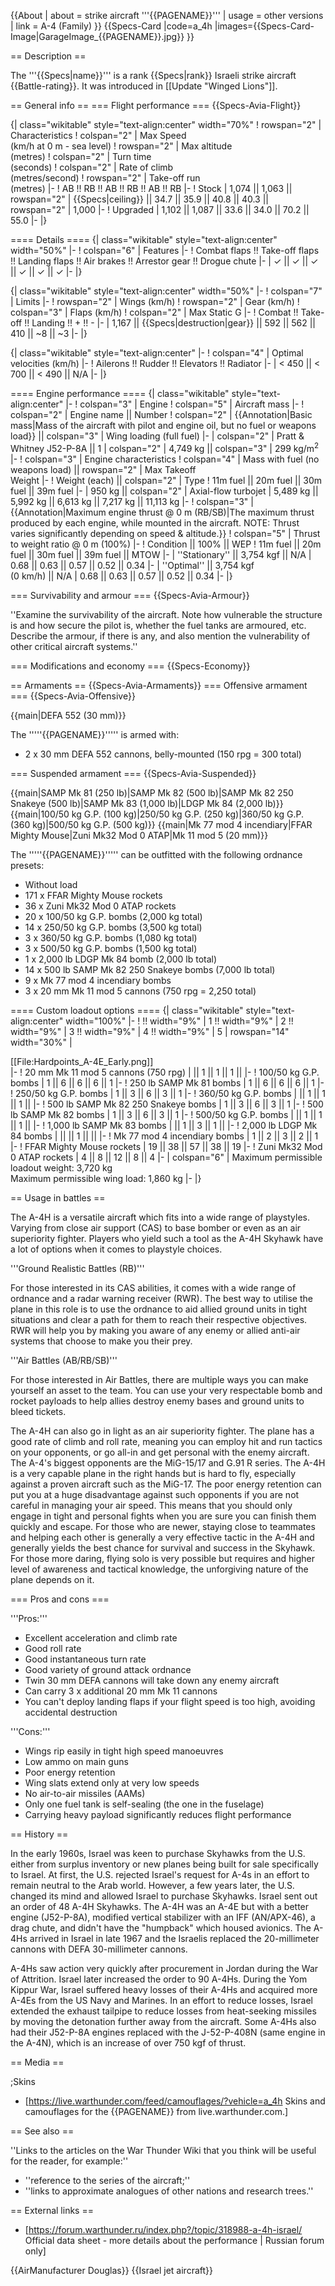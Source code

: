 {{About
| about = strike aircraft '''{{PAGENAME}}'''
| usage = other versions
| link = A-4 (Family)
}}
{{Specs-Card
|code=a_4h
|images={{Specs-Card-Image|GarageImage_{{PAGENAME}}.jpg}}
}}

== Description ==
<!-- ''In the description, the first part should be about the history of and the creation and combat usage of the aircraft, as well as its key features. In the second part, tell the reader about the aircraft in the game. Insert a screenshot of the vehicle, so that if the novice player does not remember the vehicle by name, he will immediately understand what kind of vehicle the article is talking about.'' -->
The '''{{Specs|name}}''' is a rank {{Specs|rank}} Israeli strike aircraft {{Battle-rating}}. It was introduced in [[Update "Winged Lions"]].

== General info ==
=== Flight performance ===
{{Specs-Avia-Flight}}
<!-- ''Describe how the aircraft behaves in the air. Speed, manoeuvrability, acceleration and allowable loads - these are the most important characteristics of the vehicle.'' -->

{| class="wikitable" style="text-align:center" width="70%"
! rowspan="2" | Characteristics
! colspan="2" | Max Speed<br>(km/h at 0 m - sea level)
! rowspan="2" | Max altitude<br>(metres)
! colspan="2" | Turn time<br>(seconds)
! colspan="2" | Rate of climb<br>(metres/second)
! rowspan="2" | Take-off run<br>(metres)
|-
! AB !! RB !! AB !! RB !! AB !! RB
|-
! Stock
| 1,074 || 1,063 || rowspan="2" | {{Specs|ceiling}} || 34.7 || 35.9 || 40.8 || 40.3 || rowspan="2" | 1,000
|-
! Upgraded
| 1,102 || 1,087 || 33.6 || 34.0 || 70.2 || 55.0
|-
|}

==== Details ====
{| class="wikitable" style="text-align:center" width="50%"
|-
! colspan="6" | Features
|-
! Combat flaps !! Take-off flaps !! Landing flaps !! Air brakes !! Arrestor gear !! Drogue chute
|-
| ✓ || ✓ || ✓ || ✓ || ✓ || ✓     <!-- ✓ -->
|-
|}

{| class="wikitable" style="text-align:center" width="50%"
|-
! colspan="7" | Limits
|-
! rowspan="2" | Wings (km/h)
! rowspan="2" | Gear (km/h)
! colspan="3" | Flaps (km/h)
! colspan="2" | Max Static G
|-
! Combat !! Take-off !! Landing !! + !! -
|-
| 1,167<!--{{Specs|destruction|body}}--> || {{Specs|destruction|gear}} || 592 || 562 || 410 || ~8 || ~3
|-
|}

{| class="wikitable" style="text-align:center"
|-
! colspan="4" | Optimal velocities (km/h)
|-
! Ailerons !! Rudder !! Elevators !! Radiator
|-
| < 450 || < 700 || < 490 || N/A
|-
|}

==== Engine performance ====
{| class="wikitable" style="text-align:center"
|-
! colspan="3" | Engine
! colspan="5" | Aircraft mass
|-
! colspan="2" | Engine name || Number
! colspan="2" | {{Annotation|Basic mass|Mass of the aircraft with pilot and engine oil, but no fuel or weapons load}} || colspan="3" | Wing loading (full fuel)
|-
| colspan="2" | Pratt & Whitney J52-P-8A || 1
| colspan="2" | 4,749 kg || colspan="3" | 299 kg/m<sup>2</sup>
|-
! colspan="3" | Engine characteristics
! colspan="4" | Mass with fuel (no weapons load) || rowspan="2" | Max Takeoff<br>Weight
|-
! Weight (each) || colspan="2" | Type
! 11m fuel || 20m fuel || 30m fuel || 39m fuel
|-
| 950 kg || colspan="2" | Axial-flow turbojet
| 5,489 kg || 5,992 kg || 6,613 kg || 7,217 kg || 11,113 kg
|-
! colspan="3" | {{Annotation|Maximum engine thrust @ 0 m (RB/SB)|The maximum thrust produced by each engine, while mounted in the aircraft. NOTE: Thrust varies significantly depending on speed & altitude.}}
! colspan="5" | Thrust to weight ratio @ 0 m (100%)
|-
! Condition || 100% || WEP
! 11m fuel || 20m fuel || 30m fuel || 39m fuel || MTOW
|-
| ''Stationary'' || 3,754 kgf || N/A
| 0.68 || 0.63 || 0.57 || 0.52 || 0.34
|-
| ''Optimal'' || 3,754 kgf<br>(0 km/h) || N/A
| 0.68 || 0.63 || 0.57 || 0.52 || 0.34
|-
|}

=== Survivability and armour ===
{{Specs-Avia-Armour}}
<!-- ''Examine the survivability of the aircraft. Note how vulnerable the structure is and how secure the pilot is, whether the fuel tanks are armoured, etc. Describe the armour, if there is any, and also mention the vulnerability of other critical aircraft systems.'' -->
''Examine the survivability of the aircraft. Note how vulnerable the structure is and how secure the pilot is, whether the fuel tanks are armoured, etc. Describe the armour, if there is any, and also mention the vulnerability of other critical aircraft systems.''

=== Modifications and economy ===
{{Specs-Economy}}

== Armaments ==
{{Specs-Avia-Armaments}}
=== Offensive armament ===
{{Specs-Avia-Offensive}}
<!-- ''Describe the offensive armament of the aircraft, if any. Describe how effective the cannons and machine guns are in a battle, and also what belts or drums are better to use. If there is no offensive weaponry, delete this subsection.'' -->
{{main|DEFA 552 (30 mm)}}

The '''''{{PAGENAME}}''''' is armed with:

* 2 x 30 mm DEFA 552 cannons, belly-mounted (150 rpg = 300 total)

=== Suspended armament ===
{{Specs-Avia-Suspended}}
<!-- ''Describe the aircraft's suspended armament: additional cannons under the wings, bombs, rockets and torpedoes. This section is especially important for bombers and attackers. If there is no suspended weaponry remove this subsection.'' -->
{{main|SAMP Mk 81 (250 lb)|SAMP Mk 82 (500 lb)|SAMP Mk 82 250 Snakeye (500 lb)|SAMP Mk 83 (1,000 lb)|LDGP Mk 84 (2,000 lb)}}
{{main|100/50 kg G.P. (100 kg)|250/50 kg G.P. (250 kg)|360/50 kg G.P. (360 kg)|500/50 kg G.P. (500 kg)}}
{{main|Mk 77 mod 4 incendiary|FFAR Mighty Mouse|Zuni Mk32 Mod 0 ATAP|Mk 11 mod 5 (20 mm)}}

The '''''{{PAGENAME}}''''' can be outfitted with the following ordnance presets:

* Without load
* 171 x FFAR Mighty Mouse rockets
* 36 x Zuni Mk32 Mod 0 ATAP rockets
* 20 x 100/50 kg G.P. bombs (2,000 kg total)
* 14 x 250/50 kg G.P. bombs (3,500 kg total)
* 3 x 360/50 kg G.P. bombs (1,080 kg total)
* 3 x 500/50 kg G.P. bombs (1,500 kg total)
* 1 x 2,000 lb LDGP Mk 84 bomb (2,000 lb total)
* 14 x 500 lb SAMP Mk 82 250 Snakeye bombs (7,000 lb total)
* 9 x Mk 77 mod 4 incendiary bombs
* 3 x 20 mm Mk 11 mod 5 cannons (750 rpg = 2,250 total)

==== Custom loadout options ====
{| class="wikitable" style="text-align:center" width="100%"
|-
! !! width="9%" | 1 !! width="9%" | 2 !! width="9%" | 3 !! width="9%" | 4 !! width="9%" | 5
| rowspan="14" width="30%" | <div class="ttx-image">[[File:Hardpoints_A-4E_Early.png]]</div>
|-
! 20 mm Mk 11 mod 5 cannons (750 rpg)
| || 1 || 1 || 1 ||
|-
! 100/50 kg G.P. bombs
| 1 || 6 || 6 || 6 || 1
|-
! 250 lb SAMP Mk 81 bombs
| 1 || 6 || 6 || 6 || 1
|-
! 250/50 kg G.P. bombs
| 1 || 3 || 6 || 3 || 1
|-
! 360/50 kg G.P. bombs
| || 1 || 1 || 1 ||
|-
! 500 lb SAMP Mk 82 250 Snakeye bombs
| 1 || 3 || 6 || 3 || 1
|-
! 500 lb SAMP Mk 82 bombs
| 1 || 3 || 6 || 3 || 1
|-
! 500/50 kg G.P. bombs
| || 1 || 1 || 1 ||
|-
! 1,000 lb SAMP Mk 83 bombs
| || 1 || 3 || 1 ||
|-
! 2,000 lb LDGP Mk 84 bombs
| || || 1 || ||
|-
! Mk 77 mod 4 incendiary bombs
| 1 || 2 || 3 || 2 || 1
|-
! FFAR Mighty Mouse rockets
| 19 || 38 || 57 || 38 || 19
|-
! Zuni Mk32 Mod 0 ATAP rockets
| 4 || 8 || 12 || 8 || 4
|-
| colspan="6" | Maximum permissible loadout weight: 3,720 kg<br>Maximum permissible wing load: 1,860 kg
|-
|}

== Usage in battles ==
<!-- ''Describe the tactics of playing in the aircraft, the features of using aircraft in a team and advice on tactics. Refrain from creating a "guide" - do not impose a single point of view, but instead, give the reader food for thought. Examine the most dangerous enemies and give recommendations on fighting them. If necessary, note the specifics of the game in different modes (AB, RB, SB).'' -->
The A-4H is a versatile aircraft which fits into a wide range of playstyles. Varying from close air support (CAS) to base bomber or even as an air superiority fighter. Players who yield such a tool as the A-4H Skyhawk have a lot of options when it comes to playstyle choices.

'''Ground Realistic Battles (RB)'''

For those interested in its CAS abilities, it comes with a wide range of ordnance and a radar warning receiver (RWR). The best way to utilise the plane in this role is to use the ordnance to aid allied ground units in tight situations and clear a path for them to reach their respective objectives. RWR will help you by making you aware of any enemy or allied anti-air systems that choose to make you their prey.

'''Air Battles (AB/RB/SB)'''

For those interested in Air Battles, there are multiple ways you can make yourself an asset to the team. You can use your very respectable bomb and rocket payloads to help allies destroy enemy bases and ground units to bleed tickets.

The A-4H can also go in light as an air superiority fighter. The plane has a good rate of climb and roll rate, meaning you can employ hit and run tactics on your opponents, or go all-in and get personal with the enemy aircraft. The A-4's biggest opponents are the MiG-15/17 and G.91 R series. The A-4H is a very capable plane in the right hands but is hard to fly, especially against a proven aircraft such as the MiG-17. The poor energy retention can put you at a huge disadvantage against such opponents if you are not careful in managing your air speed. This means that you should only engage in tight and personal fights when you are sure you can finish them quickly and escape. For those who are newer, staying close to teammates and helping each other is generally a very effective tactic in the A-4H and generally yields the best chance for survival and success in the Skyhawk. For those more daring, flying solo is very possible but requires and higher level of awareness and tactical knowledge, the unforgiving nature of the plane depends on it.

=== Pros and cons ===
<!-- ''Summarise and briefly evaluate the vehicle in terms of its characteristics and combat effectiveness. Mark its pros and cons in the bulleted list. Try not to use more than 6 points for each of the characteristics. Avoid using categorical definitions such as "bad", "good" and the like - use substitutions with softer forms such as "inadequate" and "effective".'' -->

'''Pros:'''

* Excellent acceleration and climb rate
* Good roll rate
* Good instantaneous turn rate
* Good variety of ground attack ordnance
* Twin 30 mm DEFA cannons will take down any enemy aircraft
* Can carry 3 x additional 20 mm Mk 11 cannons
* You can't deploy landing flaps if your flight speed is too high, avoiding accidental destruction

'''Cons:'''

* Wings rip easily in tight high speed manoeuvres
* Low ammo on main guns
* Poor energy retention
* Wing slats extend only at very low speeds
* No air-to-air missiles (AAMs)
* Only one fuel tank is self-sealing (the one in the fuselage)
* Carrying heavy payload significantly reduces flight performance


== History ==
<!-- ''Describe the history of the creation and combat usage of the aircraft in more detail than in the introduction. If the historical reference turns out to be too long, take it to a separate article, taking a link to the article about the vehicle and adding a block "/History" (example: <nowiki>https://wiki.warthunder.com/(Vehicle-name)/History</nowiki>) and add a link to it here using the <code>main</code> template. Be sure to reference text and sources by using <code><nowiki><ref></ref></nowiki></code>, as well as adding them at the end of the article with <code><nowiki><references /></nowiki></code>. This section may also include the vehicle's dev blog entry (if applicable) and the in-game encyclopedia description (under <code><nowiki>=== In-game description ===</nowiki></code>, also if applicable).'' -->
In the early 1960s, Israel was keen to purchase Skyhawks from the U.S. either from surplus inventory or new planes being built for sale specifically to Israel. At first, the U.S. rejected Israel's request for A-4s in an effort to remain neutral to the Arab world. However, a few years later, the U.S. changed its mind and allowed Israel to purchase Skyhawks. Israel sent out an order of 48 A-4H Skyhawks. The A-4H was an A-4E but with a better engine (J52-P-8A), modified vertical stabilizer with an IFF (AN/APX-46), a drag chute, and didn't have the "humpback" which housed avionics. The A-4Hs arrived in Israel in late 1967 and the Israelis replaced the 20-millimeter cannons with DEFA 30-millimeter cannons.

A-4Hs saw action very quickly after procurement in Jordan during the War of Attrition. Israel later increased the order to 90 A-4Hs. During the Yom Kippur War, Israel suffered heavy losses of their A-4Hs and acquired more A-4Es from the US Navy and Marines. In an effort to reduce losses, Israel extended the exhaust tailpipe to reduce losses from heat-seeking missiles by moving the detonation further away from the aircraft. Some A-4Hs also had their J52-P-8A engines replaced with the J-52-P-408N (same engine in the A-4N), which is an increase of over 750 kgf of thrust.

== Media ==
<!-- ''Excellent additions to the article would be video guides, screenshots from the game, and photos.'' -->

;Skins

* [https://live.warthunder.com/feed/camouflages/?vehicle=a_4h Skins and camouflages for the {{PAGENAME}} from live.warthunder.com.]

== See also ==
<!-- ''Links to the articles on the War Thunder Wiki that you think will be useful for the reader, for example:''
* ''reference to the series of the aircraft;''
* ''links to approximate analogues of other nations and research trees.'' -->
''Links to the articles on the War Thunder Wiki that you think will be useful for the reader, for example:''

* ''reference to the series of the aircraft;''
* ''links to approximate analogues of other nations and research trees.''

== External links ==
<!-- ''Paste links to sources and external resources, such as:''
* ''topic on the official game forum;''
* ''other literature.'' -->

* [https://forum.warthunder.ru/index.php?/topic/318988-a-4h-israel/ Official data sheet - more details about the performance | Russian forum only]

{{AirManufacturer Douglas}}
{{Israel jet aircraft}}